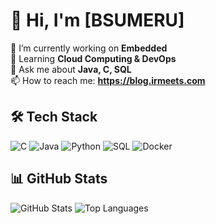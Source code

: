 # 👋 Hi, I'm [BSUMERU]

🔭 I’m currently working on **Embedded**  
🌱 Learning **Cloud Computing & DevOps**  
💬 Ask me about **Java, C, SQL**  
📫 How to reach me: **https://blog.irmeets.com**  

## 🛠️ Tech Stack
![C](https://img.shields.io/badge/C-A8B9CC?style=for-the-badge&logo=c&logoColor=black)
![Java](https://img.shields.io/badge/Java-ED8B00?style=for-the-badge&logo=openjdk&logoColor=white)
![Python](https://img.shields.io/badge/Python-3776AB?style=for-the-badge&logo=python&logoColor=white)
![SQL](https://img.shields.io/badge/SQL-4479A1?style=for-the-badge&logo=mysql&logoColor=white)
![Docker](https://img.shields.io/badge/Docker-2496ED?style=for-the-badge&logo=docker&logoColor=white)

## 📊 GitHub Stats
![GitHub Stats](https://github-readme-stats.vercel.app/api?username=BSUMERU&show_icons=true&theme=radical)
![Top Languages](https://github-readme-stats.vercel.app/api/top-langs/?username=BSUMERU&layout=compact&hide=html,css)
